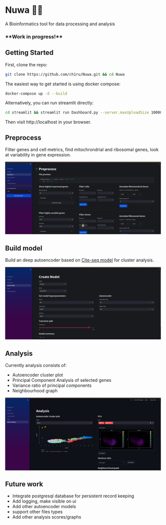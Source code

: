# Nuwa 🧬🐍
A Bioinformatics tool for data processing and analysis

### \*\*Work in progress!\*\*

## Getting Started

First, clone the repo:
```bash
git clone https://github.com/ch1ru/Nuwa.git && cd Nuwa
```

The easiest way to get started is using docker compose:
```bash
docker-compose up -d --build
```

Alternatively, you can run streamlit directly:
```bash
cd streamlit && streamlit run Dashboard.py --server.maxUploadSize 100000
```

Then visit http://localhost in your browser.

## Preprocess

Filter genes and cell metrics, find mitochrondrial and ribosomal genes, look at variability in gene expression.

![preprocess](screenshots/Preprocess.png "Preprocess data")

## Build model

Build an deep autoencoder based on [Cite-seq model](https://github.com/naity/citeseq_autoencoder) for cluster analysis.

![build model](screenshots/model.png "Build Model")

## Analysis

Currently analysis consists of:
- Autoencoder cluster plot
- Principal Component Analysis of selected genes
- Variance ratio of principal components
- Neighbourhood graph

![Analysis](screenshots/Analysis.png "Analysis")

## Future work

- Integrate postgresql database for persistent record keeping
- Add logging, make visible on ui
- Add other autoencoder models
- support other files types
- Add other analysis scores/graphs